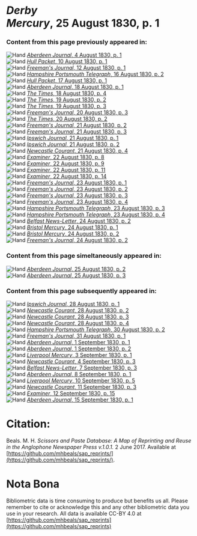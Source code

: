 # *Derby Mercury*, 25 August 1830, p. 1  
  
### Content from this page previously appeared in:  
![Hand](http://scissorsandpaste.net/wp-content/uploads/2017/06/smallhandpointer.png) [*Aberdeen Journal*, 4 August 1830, p. 1](https://mhbeals.github.io/sap_html/Aberdeen-Journal/Aberdeen-Journal-4-August-1830-p-1)  
![Hand](http://scissorsandpaste.net/wp-content/uploads/2017/06/smallhandpointer.png) [*Hull Packet*, 10 August 1830, p. 1](https://mhbeals.github.io/sap_html/Hull-Packet/Hull-Packet-10-August-1830-p-1)  
![Hand](http://scissorsandpaste.net/wp-content/uploads/2017/06/smallhandpointer.png) [*Freeman's Journal*, 12 August 1830, p. 1](https://mhbeals.github.io/sap_html/Freeman's-Journal/Freeman's-Journal-12-August-1830-p-1)  
![Hand](http://scissorsandpaste.net/wp-content/uploads/2017/06/smallhandpointer.png) [*Hampshire Portsmouth Telegraph*, 16 August 1830, p. 2](https://mhbeals.github.io/sap_html/Hampshire-Portsmouth-Telegraph/Hampshire-Portsmouth-Telegraph-16-August-1830-p-2)  
![Hand](http://scissorsandpaste.net/wp-content/uploads/2017/06/smallhandpointer.png) [*Hull Packet*, 17 August 1830, p. 1](https://mhbeals.github.io/sap_html/Hull-Packet/Hull-Packet-17-August-1830-p-1)  
![Hand](http://scissorsandpaste.net/wp-content/uploads/2017/06/smallhandpointer.png) [*Aberdeen Journal*, 18 August 1830, p. 1](https://mhbeals.github.io/sap_html/Aberdeen-Journal/Aberdeen-Journal-18-August-1830-p-1)  
![Hand](http://scissorsandpaste.net/wp-content/uploads/2017/06/smallhandpointer.png) [*The Times*, 18 August 1830, p. 4](https://mhbeals.github.io/sap_html/The-Times/The-Times-18-August-1830-p-4)  
![Hand](http://scissorsandpaste.net/wp-content/uploads/2017/06/smallhandpointer.png) [*The Times*, 19 August 1830, p. 2](https://mhbeals.github.io/sap_html/The-Times/The-Times-19-August-1830-p-2)  
![Hand](http://scissorsandpaste.net/wp-content/uploads/2017/06/smallhandpointer.png) [*The Times*, 19 August 1830, p. 3](https://mhbeals.github.io/sap_html/The-Times/The-Times-19-August-1830-p-3)  
![Hand](http://scissorsandpaste.net/wp-content/uploads/2017/06/smallhandpointer.png) [*Freeman's Journal*, 20 August 1830, p. 3](https://mhbeals.github.io/sap_html/Freeman's-Journal/Freeman's-Journal-20-August-1830-p-3)  
![Hand](http://scissorsandpaste.net/wp-content/uploads/2017/06/smallhandpointer.png) [*The Times*, 20 August 1830, p. 2](https://mhbeals.github.io/sap_html/The-Times/The-Times-20-August-1830-p-2)  
![Hand](http://scissorsandpaste.net/wp-content/uploads/2017/06/smallhandpointer.png) [*Freeman's Journal*, 21 August 1830, p. 2](https://mhbeals.github.io/sap_html/Freeman's-Journal/Freeman's-Journal-21-August-1830-p-2)  
![Hand](http://scissorsandpaste.net/wp-content/uploads/2017/06/smallhandpointer.png) [*Freeman's Journal*, 21 August 1830, p. 3](https://mhbeals.github.io/sap_html/Freeman's-Journal/Freeman's-Journal-21-August-1830-p-3)  
![Hand](http://scissorsandpaste.net/wp-content/uploads/2017/06/smallhandpointer.png) [*Ipswich Journal*, 21 August 1830, p. 1](https://mhbeals.github.io/sap_html/Ipswich-Journal/Ipswich-Journal-21-August-1830-p-1)  
![Hand](http://scissorsandpaste.net/wp-content/uploads/2017/06/smallhandpointer.png) [*Ipswich Journal*, 21 August 1830, p. 2](https://mhbeals.github.io/sap_html/Ipswich-Journal/Ipswich-Journal-21-August-1830-p-2)  
![Hand](http://scissorsandpaste.net/wp-content/uploads/2017/06/smallhandpointer.png) [*Newcastle Courant*, 21 August 1830, p. 4](https://mhbeals.github.io/sap_html/Newcastle-Courant/Newcastle-Courant-21-August-1830-p-4)  
![Hand](http://scissorsandpaste.net/wp-content/uploads/2017/06/smallhandpointer.png) [*Examiner*, 22 August 1830, p. 8](https://mhbeals.github.io/sap_html/Examiner/Examiner-22-August-1830-p-8)  
![Hand](http://scissorsandpaste.net/wp-content/uploads/2017/06/smallhandpointer.png) [*Examiner*, 22 August 1830, p. 9](https://mhbeals.github.io/sap_html/Examiner/Examiner-22-August-1830-p-9)  
![Hand](http://scissorsandpaste.net/wp-content/uploads/2017/06/smallhandpointer.png) [*Examiner*, 22 August 1830, p. 11](https://mhbeals.github.io/sap_html/Examiner/Examiner-22-August-1830-p-11)  
![Hand](http://scissorsandpaste.net/wp-content/uploads/2017/06/smallhandpointer.png) [*Examiner*, 22 August 1830, p. 14](https://mhbeals.github.io/sap_html/Examiner/Examiner-22-August-1830-p-14)  
![Hand](http://scissorsandpaste.net/wp-content/uploads/2017/06/smallhandpointer.png) [*Freeman's Journal*, 23 August 1830, p. 1](https://mhbeals.github.io/sap_html/Freeman's-Journal/Freeman's-Journal-23-August-1830-p-1)  
![Hand](http://scissorsandpaste.net/wp-content/uploads/2017/06/smallhandpointer.png) [*Freeman's Journal*, 23 August 1830, p. 2](https://mhbeals.github.io/sap_html/Freeman's-Journal/Freeman's-Journal-23-August-1830-p-2)  
![Hand](http://scissorsandpaste.net/wp-content/uploads/2017/06/smallhandpointer.png) [*Freeman's Journal*, 23 August 1830, p. 3](https://mhbeals.github.io/sap_html/Freeman's-Journal/Freeman's-Journal-23-August-1830-p-3)  
![Hand](http://scissorsandpaste.net/wp-content/uploads/2017/06/smallhandpointer.png) [*Freeman's Journal*, 23 August 1830, p. 4](https://mhbeals.github.io/sap_html/Freeman's-Journal/Freeman's-Journal-23-August-1830-p-4)  
![Hand](http://scissorsandpaste.net/wp-content/uploads/2017/06/smallhandpointer.png) [*Hampshire Portsmouth Telegraph*, 23 August 1830, p. 3](https://mhbeals.github.io/sap_html/Hampshire-Portsmouth-Telegraph/Hampshire-Portsmouth-Telegraph-23-August-1830-p-3)  
![Hand](http://scissorsandpaste.net/wp-content/uploads/2017/06/smallhandpointer.png) [*Hampshire Portsmouth Telegraph*, 23 August 1830, p. 4](https://mhbeals.github.io/sap_html/Hampshire-Portsmouth-Telegraph/Hampshire-Portsmouth-Telegraph-23-August-1830-p-4)  
![Hand](http://scissorsandpaste.net/wp-content/uploads/2017/06/smallhandpointer.png) [*Belfast News-Letter*, 24 August 1830, p. 2](https://mhbeals.github.io/sap_html/Belfast-News-Letter/Belfast-News-Letter-24-August-1830-p-2)  
![Hand](http://scissorsandpaste.net/wp-content/uploads/2017/06/smallhandpointer.png) [*Bristol Mercury*, 24 August 1830, p. 1](https://mhbeals.github.io/sap_html/Bristol-Mercury/Bristol-Mercury-24-August-1830-p-1)  
![Hand](http://scissorsandpaste.net/wp-content/uploads/2017/06/smallhandpointer.png) [*Bristol Mercury*, 24 August 1830, p. 2](https://mhbeals.github.io/sap_html/Bristol-Mercury/Bristol-Mercury-24-August-1830-p-2)  
![Hand](http://scissorsandpaste.net/wp-content/uploads/2017/06/smallhandpointer.png) [*Freeman's Journal*, 24 August 1830, p. 2](https://mhbeals.github.io/sap_html/Freeman's-Journal/Freeman's-Journal-24-August-1830-p-2)  
  
### Content from this page simeltaneously appeared in:  
![Hand](http://scissorsandpaste.net/wp-content/uploads/2017/06/smallhandpointer.png) [*Aberdeen Journal*, 25 August 1830, p. 2](https://mhbeals.github.io/sap_html/Aberdeen-Journal/Aberdeen-Journal-25-August-1830-p-2)  
![Hand](http://scissorsandpaste.net/wp-content/uploads/2017/06/smallhandpointer.png) [*Aberdeen Journal*, 25 August 1830, p. 3](https://mhbeals.github.io/sap_html/Aberdeen-Journal/Aberdeen-Journal-25-August-1830-p-3)  
  
### Content from this page subsequently appeared in:  
![Hand](http://scissorsandpaste.net/wp-content/uploads/2017/06/smallhandpointer.png) [*Ipswich Journal*, 28 August 1830, p. 1](https://mhbeals.github.io/sap_html/Ipswich-Journal/Ipswich-Journal-28-August-1830-p-1)  
![Hand](http://scissorsandpaste.net/wp-content/uploads/2017/06/smallhandpointer.png) [*Newcastle Courant*, 28 August 1830, p. 2](https://mhbeals.github.io/sap_html/Newcastle-Courant/Newcastle-Courant-28-August-1830-p-2)  
![Hand](http://scissorsandpaste.net/wp-content/uploads/2017/06/smallhandpointer.png) [*Newcastle Courant*, 28 August 1830, p. 3](https://mhbeals.github.io/sap_html/Newcastle-Courant/Newcastle-Courant-28-August-1830-p-3)  
![Hand](http://scissorsandpaste.net/wp-content/uploads/2017/06/smallhandpointer.png) [*Newcastle Courant*, 28 August 1830, p. 4](https://mhbeals.github.io/sap_html/Newcastle-Courant/Newcastle-Courant-28-August-1830-p-4)  
![Hand](http://scissorsandpaste.net/wp-content/uploads/2017/06/smallhandpointer.png) [*Hampshire Portsmouth Telegraph*, 30 August 1830, p. 2](https://mhbeals.github.io/sap_html/Hampshire-Portsmouth-Telegraph/Hampshire-Portsmouth-Telegraph-30-August-1830-p-2)  
![Hand](http://scissorsandpaste.net/wp-content/uploads/2017/06/smallhandpointer.png) [*Freeman's Journal*, 31 August 1830, p. 1](https://mhbeals.github.io/sap_html/Freeman's-Journal/Freeman's-Journal-31-August-1830-p-1)  
![Hand](http://scissorsandpaste.net/wp-content/uploads/2017/06/smallhandpointer.png) [*Aberdeen Journal*, 1 September 1830, p. 1](https://mhbeals.github.io/sap_html/Aberdeen-Journal/Aberdeen-Journal-1-September-1830-p-1)  
![Hand](http://scissorsandpaste.net/wp-content/uploads/2017/06/smallhandpointer.png) [*Aberdeen Journal*, 1 September 1830, p. 2](https://mhbeals.github.io/sap_html/Aberdeen-Journal/Aberdeen-Journal-1-September-1830-p-2)  
![Hand](http://scissorsandpaste.net/wp-content/uploads/2017/06/smallhandpointer.png) [*Liverpool Mercury*, 3 September 1830, p. 1](https://mhbeals.github.io/sap_html/Liverpool-Mercury/Liverpool-Mercury-3-September-1830-p-1)  
![Hand](http://scissorsandpaste.net/wp-content/uploads/2017/06/smallhandpointer.png) [*Newcastle Courant*, 4 September 1830, p. 3](https://mhbeals.github.io/sap_html/Newcastle-Courant/Newcastle-Courant-4-September-1830-p-3)  
![Hand](http://scissorsandpaste.net/wp-content/uploads/2017/06/smallhandpointer.png) [*Belfast News-Letter*, 7 September 1830, p. 3](https://mhbeals.github.io/sap_html/Belfast-News-Letter/Belfast-News-Letter-7-September-1830-p-3)  
![Hand](http://scissorsandpaste.net/wp-content/uploads/2017/06/smallhandpointer.png) [*Aberdeen Journal*, 8 September 1830, p. 1](https://mhbeals.github.io/sap_html/Aberdeen-Journal/Aberdeen-Journal-8-September-1830-p-1)  
![Hand](http://scissorsandpaste.net/wp-content/uploads/2017/06/smallhandpointer.png) [*Liverpool Mercury*, 10 September 1830, p. 5](https://mhbeals.github.io/sap_html/Liverpool-Mercury/Liverpool-Mercury-10-September-1830-p-5)  
![Hand](http://scissorsandpaste.net/wp-content/uploads/2017/06/smallhandpointer.png) [*Newcastle Courant*, 11 September 1830, p. 3](https://mhbeals.github.io/sap_html/Newcastle-Courant/Newcastle-Courant-11-September-1830-p-3)  
![Hand](http://scissorsandpaste.net/wp-content/uploads/2017/06/smallhandpointer.png) [*Examiner*, 12 September 1830, p. 15](https://mhbeals.github.io/sap_html/Examiner/Examiner-12-September-1830-p-15)  
![Hand](http://scissorsandpaste.net/wp-content/uploads/2017/06/smallhandpointer.png) [*Aberdeen Journal*, 15 September 1830, p. 1](https://mhbeals.github.io/sap_html/Aberdeen-Journal/Aberdeen-Journal-15-September-1830-p-1)  


# Citation: 

Beals. M. H. *Scissors and Paste Database: A Map of Reprinting and Reuse in the Anglophone Newspaper Press v.1.0.1.* 2 June 2017. Available at [https://github.com/mhbeals/sap_reprints/](https://github.com/mhbeals/sap_reprints/). 

# Nota Bona

Bibliometric data is time consuming to produce but benefits us all. Please remember to cite or acknowledge this and any other bibliometric data you use in your research. All data is available CC-BY 4.0 at [https://github.com/mhbeals/sap_reprints](https://github.com/mhbeals/sap_reprints)